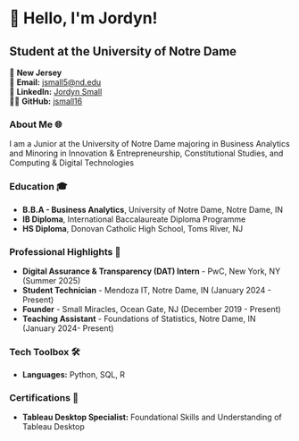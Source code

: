 # 👋 Hello, I'm Jordyn!

## Student at the University of Notre Dame 

📍 **New Jersey**  
📧 **Email:** [jsmall5@nd.edu](mailto:jsmall5@nd.edu)  
🔗 **LinkedIn:** [Jordyn Small](https://linkedin.com/in/jordyn-small-854868234)  
👨‍💻 **GitHub:** [jsmall16](https://github.com/jsmall16)


### About Me 🌐
I am a Junior at the University of Notre Dame majoring in Business Analytics and Minoring in Innovation & Entrepreneurship, Constitutional Studies, and Computing & Digital Technologies


### Education 🎓
- **B.B.A - Business Analytics**, University of Notre Dame, Notre Dame, IN
- **IB Diploma**, International Baccalaureate Diploma Programme
- **HS Diploma**, Donovan Catholic High School, Toms River, NJ


### Professional Highlights 🌟
- **Digital Assurance & Transparency (DAT) Intern** - PwC, New York, NY (Summer 2025)
- **Student Technician** - Mendoza IT, Notre Dame, IN (January 2024 - Present)
- **Founder** - Small Miracles, Ocean Gate, NJ (December 2019 - Present)
- **Teaching Assistant** - Foundations of Statistics, Notre Dame, IN (January 2024- Present) 


### Tech Toolbox 🛠️
- **Languages:** Python, SQL, R


### Certifications 📜
- **Tableau Desktop Specialist:** Foundational Skills and Understanding of Tableau Desktop 
